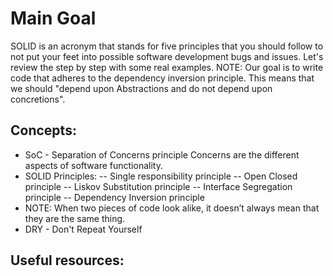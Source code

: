 # Main Goal

SOLID is an acronym that stands for five principles that you should follow to not put your feet into possible software development bugs and issues.
Let's review the step by step with some real examples.
NOTE: Our goal is to write code that adheres to the dependency inversion principle. This means that we should "depend upon Abstractions and do not depend upon concretions".

## Concepts:
- SoC - Separation of Concerns principle
Concerns are the different aspects of software functionality.
- SOLID Principles:
-- Single responsibility principle
-- Open Closed principle
-- Liskov Substitution principle
-- Interface Segregation principle
-- Dependency Inversion principle
- NOTE:  When two pieces of code look alike, it doesn’t always mean that they are the same thing.
- DRY - Don't Repeat Yourself

## Useful resources:
### [](link)